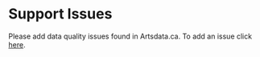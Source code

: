 Support Issues
==============
Please add data quality issues found in Artsdata.ca. To add an issue click [here](https://github.com/artsdata-stewards/support-issues/issues/new).
